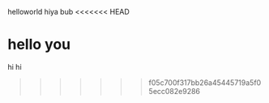 helloworld
hiya bub
<<<<<<< HEAD

hello you
=======
hi hi
>>>>>>> f05c700f317bb26a45445719a5f05ecc082e9286
